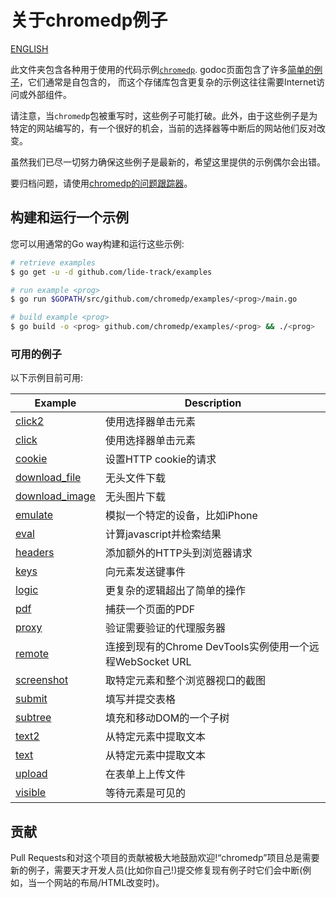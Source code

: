 # 关于chromedp例子


[ENGLISH](README-en.md)

此文件夹包含各种用于使用的代码示例[`chromedp`][1]. godoc页面包含了许多[简单的例子][2]，它们通常是自包含的， 而这个存储库包含更复杂的示例这往往需要Internet访问或外部组件。

请注意，当`chromedp`包被重写时，这些例子可能打破。此外，由于这些例子是为特定的网站编写的，有一个很好的机会，当前的选择器等中断后的网站他们反对改变。

虽然我们已尽一切努力确保这些例子是最新的，希望这里提供的示例偶尔会出错。

要归档问题，请使用[chromedp的问题跟踪器][3]。

## 构建和运行一个示例

您可以用通常的Go way构建和运行这些示例:

```sh
# retrieve examples
$ go get -u -d github.com/lide-track/examples

# run example <prog>
$ go run $GOPATH/src/github.com/chromedp/examples/<prog>/main.go

# build example <prog>
$ go build -o <prog> github.com/chromedp/examples/<prog> && ./<prog>
```
### 可用的例子

以下示例目前可用:

<!-- the following section is updated by running `go run gen.go` -->
<!-- START EXAMPLES -->
| Example                           | Description                                                                  |
|-----------------------------------|------------------------------------------------------------------------------|
| [click2](/click2)                 | 使用选择器单击元素                                        |
| [click](/click)                   | 使用选择器单击元素                                        |
| [cookie](/cookie)                 | 设置HTTP cookie的请求                                                |
| [download_file](/download_file)   | 无头文件下载                                                   |
| [download_image](/download_image) | 无头图片下载                                                  |
| [emulate](/emulate)               | 模拟一个特定的设备，比如iPhone                                  |
| [eval](/eval)                     | 计算javascript并检索结果                                  |
| [headers](/headers)               | 添加额外的HTTP头到浏览器请求                                   |
| [keys](/keys)                     | 向元素发送键事件                                                |
| [logic](/logic)                   | 更复杂的逻辑超出了简单的操作                                     |
| [pdf](/pdf)                       | 捕获一个页面的PDF                                                      |
| [proxy](/proxy)                   | 验证需要验证的代理服务器                    |
| [remote](/remote)                 | 连接到现有的Chrome DevTools实例使用一个远程WebSocket URL |
| [screenshot](/screenshot)         | 取特定元素和整个浏览器视口的截图   |
| [submit](/submit)                 | 填写并提交表格                                                   |
| [subtree](/subtree)               | 填充和移动DOM的一个子树                                     |
| [text2](/text2)                   | 从特定元素中提取文本                                         |
| [text](/text)                     | 从特定元素中提取文本                                         |
| [upload](/upload)                 | 在表单上上传文件                                                      |
| [visible](/visible)               | 等待元素是可见的                                             |
<!-- END EXAMPLES -->

## 贡献

Pull Requests和对这个项目的贡献被极大地鼓励欢迎!“chromedp”项目总是需要新的例子，需要天才开发人员(比如你自己!)提交修复现有例子时它们会中断(例如，当一个网站的布局/HTML改变时)。

[1]: https://github.com/chromedp/chromedp
[2]: https://godoc.org/github.com/chromedp/chromedp#pkg-examples
[3]: https://github.com/chromedp/chromedp/issues
